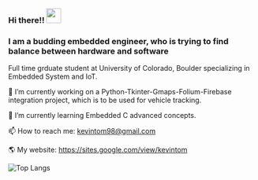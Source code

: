 ### Hi there!! <img src="https://raw.githubusercontent.com/MartinHeinz/MartinHeinz/master/wave.gif" width="30px">

### I am a budding embedded engineer, who is trying to find balance between hardware and software

Full time grduate student at University of Colorado, Boulder specializing in Embedded System and IoT.


🔭 I’m currently working on a Python-Tkinter-Gmaps-Folium-Firebase integration project, which is to be used for vehicle tracking.


🌱 I’m currently learning Embedded C advanced concepts.


📫 How to reach me: kevintom98@gmail.com

🌎 My website: https://sites.google.com/view/kevintom

![Top Langs](https://github-readme-stats.vercel.app/api/top-langs/?username=kevintom98&layout=compact)
